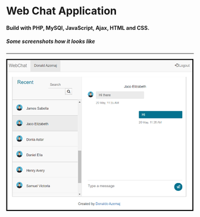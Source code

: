 # Web Chat Application

<h4>Build with PHP, MySQl, JavaScript, Ajax, HTML and CSS.</h4> 

<h5>Some screenshots how it looks like</h5>


<hr>

![alt text](https://github.com/donaldoazemaj/WebChat/blob/master/images/webchatscreen2.png?raw=true)


